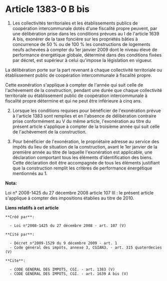 # Article 1383-0 B bis

1. Les collectivités territoriales et les établissements publics de coopération intercommunale dotés d'une fiscalité propre
peuvent, par une délibération prise dans les conditions prévues au I de l'article 1639 A bis, exonérer de la taxe foncière
sur les propriétés bâties à concurrence de 50 % ou de 100 % les constructions de logements neufs achevées à compter du 1er
janvier 2009 dont le niveau élevé de performance énergétique globale, déterminé dans des conditions fixées par décret, est
supérieur à celui qu'impose la législation en vigueur. 

La délibération porte sur la part revenant à chaque collectivité territoriale ou établissement public de coopération
intercommunale à fiscalité propre. 

Cette exonération s'applique à compter de l'année qui suit celle de l'achèvement de la construction, pendant une durée que
chaque collectivité territoriale ou établissement public de coopération intercommunale à fiscalité propre détermine et qui ne
peut être inférieure à cinq ans. 

2. Lorsque les conditions requises pour bénéficier de l'exonération prévue à l'article 1383 sont remplies et en l'absence de
délibération contraire prise conformément au V du même article, l'exonération au titre du présent article s'applique à
compter de la troisième année qui suit celle de l'achèvement de la construction. 

3. Pour bénéficier de l'exonération, le propriétaire adresse au service des impôts du lieu de situation de la construction,
avant le 1er janvier de la première année au titre de laquelle l'exonération est applicable, une déclaration comportant tous
les éléments d'identification des biens. Cette déclaration doit être accompagnée de tous les éléments justifiant que la
construction remplit les critères de performance énergétique mentionnés au 1.

**Nota:**

Loi n° 2008-1425 du 27 décembre 2008 article 107 III : le présent article s'applique à compter des impositions établies au
titre de 2010.

**Liens relatifs à cet article**

	**Créé par**:

	  - Loi n°2008-1425 du 27 décembre 2008 - art. 107 (V)

	**Cité par**:

	  - Décret n°2009-1529 du 9 décembre 2009 - art. 1
	  - Code général des impôts, annexe 3, CGIAN3. - art. 315 quaterdecies (V)

	**Cite**:

	  - CODE GENERAL DES IMPOTS, CGI. - art. 1383 (V)
	  - CODE GENERAL DES IMPOTS, CGI. - art. 1639 A bis (V)
